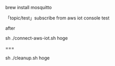 brew install mosquitto

「topic/test」subscribe from aws iot console test

after

sh ./connect-aws-iot.sh hoge

===

sh ./cleanup.sh hoge
